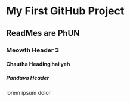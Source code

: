 # My First GitHub Project

## ReadMes are PhUN

### Meowth Header 3

#### Chautha Heading hai yeh

##### Pandava Header

lorem ipsum dolor
